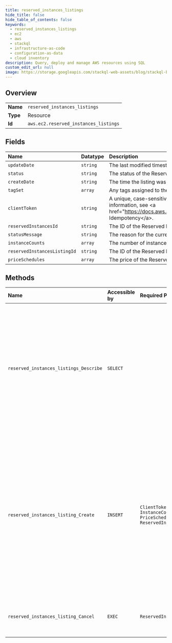 ```yaml
---
title: reserved_instances_listings
hide_title: false
hide_table_of_contents: false
keywords:
  - reserved_instances_listings
  - ec2
  - aws    
  - stackql
  - infrastructure-as-code
  - configuration-as-data
  - cloud inventory
description: Query, deploy and manage AWS resources using SQL
custom_edit_url: null
image: https://storage.googleapis.com/stackql-web-assets/blog/stackql-blog-post-featured-image.png
---
```

  
    

## Overview
<table><tbody>
<tr><td><b>Name</b></td><td><code>reserved_instances_listings</code></td></tr>
<tr><td><b>Type</b></td><td>Resource</td></tr>
<tr><td><b>Id</b></td><td><code>aws.ec2.reserved_instances_listings</code></td></tr>
</tbody></table>

## Fields
| Name | Datatype | Description |
|:-----|:---------|:------------|
| `updateDate` | `string` | The last modified timestamp of the listing. |
| `status` | `string` | The status of the Reserved Instance listing. |
| `createDate` | `string` | The time the listing was created. |
| `tagSet` | `array` | Any tags assigned to the resource. |
| `clientToken` | `string` | A unique, case-sensitive key supplied by the client to ensure that the request is idempotent. For more information, see &lt;a href="https://docs.aws.amazon.com/AWSEC2/latest/APIReference/Run_Instance_Idempotency.html"&gt;Ensuring Idempotency&lt;/a&gt;. |
| `reservedInstancesId` | `string` | The ID of the Reserved Instance. |
| `statusMessage` | `string` | The reason for the current status of the Reserved Instance listing. The response can be blank. |
| `instanceCounts` | `array` | The number of instances in this state. |
| `reservedInstancesListingId` | `string` | The ID of the Reserved Instance listing. |
| `priceSchedules` | `array` | The price of the Reserved Instance listing. |
## Methods
| Name | Accessible by | Required Params | Description |
|:-----|:--------------|:----------------|:------------|
| `reserved_instances_listings_Describe` | `SELECT` |  | &lt;p&gt;Describes your account's Reserved Instance listings in the Reserved Instance Marketplace.&lt;/p&gt; &lt;p&gt;The Reserved Instance Marketplace matches sellers who want to resell Reserved Instance capacity that they no longer need with buyers who want to purchase additional capacity. Reserved Instances bought and sold through the Reserved Instance Marketplace work like any other Reserved Instances.&lt;/p&gt; &lt;p&gt;As a seller, you choose to list some or all of your Reserved Instances, and you specify the upfront price to receive for them. Your Reserved Instances are then listed in the Reserved Instance Marketplace and are available for purchase.&lt;/p&gt; &lt;p&gt;As a buyer, you specify the configuration of the Reserved Instance to purchase, and the Marketplace matches what you're searching for with what's available. The Marketplace first sells the lowest priced Reserved Instances to you, and continues to sell available Reserved Instance listings to you until your demand is met. You are charged based on the total price of all of the listings that you purchase.&lt;/p&gt; &lt;p&gt;For more information, see &lt;a href="https://docs.aws.amazon.com/AWSEC2/latest/UserGuide/ri-market-general.html"&gt;Reserved Instance Marketplace&lt;/a&gt; in the &lt;i&gt;Amazon EC2 User Guide&lt;/i&gt;.&lt;/p&gt; |
| `reserved_instances_listing_Create` | `INSERT` | `ClientToken, InstanceCount, PriceSchedules, ReservedInstancesId` | &lt;p&gt;Creates a listing for Amazon EC2 Standard Reserved Instances to be sold in the Reserved Instance Marketplace. You can submit one Standard Reserved Instance listing at a time. To get a list of your Standard Reserved Instances, you can use the &lt;a&gt;DescribeReservedInstances&lt;/a&gt; operation.&lt;/p&gt; &lt;note&gt; &lt;p&gt;Only Standard Reserved Instances can be sold in the Reserved Instance Marketplace. Convertible Reserved Instances cannot be sold.&lt;/p&gt; &lt;/note&gt; &lt;p&gt;The Reserved Instance Marketplace matches sellers who want to resell Standard Reserved Instance capacity that they no longer need with buyers who want to purchase additional capacity. Reserved Instances bought and sold through the Reserved Instance Marketplace work like any other Reserved Instances.&lt;/p&gt; &lt;p&gt;To sell your Standard Reserved Instances, you must first register as a seller in the Reserved Instance Marketplace. After completing the registration process, you can create a Reserved Instance Marketplace listing of some or all of your Standard Reserved Instances, and specify the upfront price to receive for them. Your Standard Reserved Instance listings then become available for purchase. To view the details of your Standard Reserved Instance listing, you can use the &lt;a&gt;DescribeReservedInstancesListings&lt;/a&gt; operation.&lt;/p&gt; &lt;p&gt;For more information, see &lt;a href="https://docs.aws.amazon.com/AWSEC2/latest/UserGuide/ri-market-general.html"&gt;Reserved Instance Marketplace&lt;/a&gt; in the &lt;i&gt;Amazon EC2 User Guide&lt;/i&gt;.&lt;/p&gt; |
| `reserved_instances_listing_Cancel` | `EXEC` | `ReservedInstancesListingId` | &lt;p&gt;Cancels the specified Reserved Instance listing in the Reserved Instance Marketplace.&lt;/p&gt; &lt;p&gt;For more information, see &lt;a href="https://docs.aws.amazon.com/AWSEC2/latest/UserGuide/ri-market-general.html"&gt;Reserved Instance Marketplace&lt;/a&gt; in the &lt;i&gt;Amazon EC2 User Guide&lt;/i&gt;.&lt;/p&gt; |

